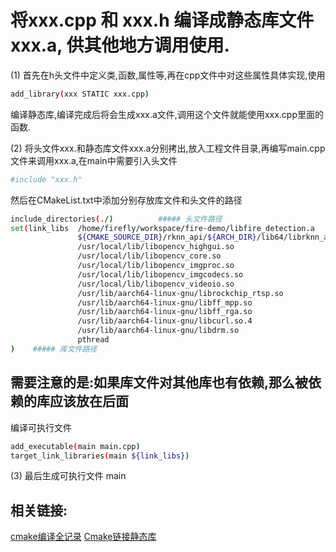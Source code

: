 # 将xxx.cpp 和 xxx.h 编译成静态库文件 xxx.a, 供其他地方调用使用.

(1) 首先在h头文件中定义类,函数,属性等,再在cpp文件中对这些属性具体实现,使用
```bash
add_library(xxx STATIC xxx.cpp)
```
编译静态库,编译完成后将会生成xxx.a文件,调用这个文件就能使用xxx.cpp里面的函数.

(2) 将头文件xxx.和静态库文件xxx.a分别拷出,放入工程文件目录,再编写main.cpp文件来调用xxx.a,在main中需要引入头文件
```bash
#include "xxx.h"
```
然后在CMakeList.txt中添加分别存放库文件和头文件的路径
```bash
include_directories(./)          ##### 头文件路径
set(link_libs  /home/firefly/workspace/fire-demo/libfire_detection.a
               ${CMAKE_SOURCE_DIR}/rknn_api/${ARCH_DIR}/lib64/librknn_api.so
               /usr/local/lib/libopencv_highgui.so
               /usr/local/lib/libopencv_core.so
               /usr/local/lib/libopencv_imgproc.so
               /usr/local/lib/libopencv_imgcodecs.so
               /usr/local/lib/libopencv_videoio.so
               /usr/lib/aarch64-linux-gnu/librockchip_rtsp.so
               /usr/lib/aarch64-linux-gnu/libff_mpp.so
               /usr/lib/aarch64-linux-gnu/libff_rga.so
               /usr/lib/aarch64-linux-gnu/libcurl.so.4
               /usr/lib/aarch64-linux-gnu/libdrm.so
               pthread
)    ##### 库文件路径
```
## 需要注意的是:如果库文件对其他库也有依赖,那么被依赖的库应该放在后面

编译可执行文件
```bash
add_executable(main main.cpp)
target_link_libraries(main ${link_libs})
```
(3) 最后生成可执行文件 main

## 相关链接:
[cmake编译全记录](https://blog.csdn.net/qq_34759481/article/details/84023233)
[Cmake链接静态库](https://blog.csdn.net/ox0080/article/details/96453985)



